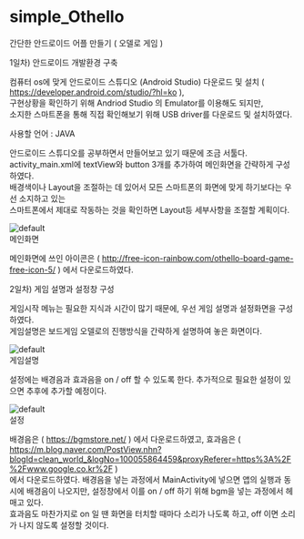 # simple_Othello

간단한 안드로이드 어플 만들기 ( 오델로 게임 )  

1일차) 안드로이드 개발환경 구축  

컴퓨터 os에 맞게 안드로이드 스튜디오 (Android Studio) 다운로드 및 설치 ( https://developer.android.com/studio/?hl=ko ),  
구현상황을 확인하기 위해 Andriod Studio 의 Emulator를 이용해도 되지만,  
소지한 스마트폰을 통해 직접 확인해보기 위해 USB driver를 다운로드 및 설치하였다.  

사용할 언어 : JAVA

안드로이드 스튜디오를 공부하면서 만들어보고 있기 때문에 조금 서툴다.  
activity_main.xml에 textView와 button 3개를 추가하여 메인화면을 간략하게 구성하였다.  
배경색이나 Layout을 조절하는 데 있어서 모든 스마트폰의 화면에 맞게 하기보다는 우선 소지하고 있는  
스마트폰에서 제대로 작동하는 것을 확인하면 Layout등 세부사항을 조절할 계획이다.


![default](https://user-images.githubusercontent.com/4442280/52089431-de64ba00-25f1-11e9-95d7-578e9af8c9d6.jpg)  
메인화면

메인화면에 쓰인 아이콘은 ( http://free-icon-rainbow.com/othello-board-game-free-icon-5/ ) 에서 다운로드하였다.

2일차) 게임 설명과 설정창 구성

게임시작 메뉴는 필요한 지식과 시간이 많기 때문에, 우선 게임 설명과 설정화면을 구성하였다.  
게임설명은 보드게임 오델로의 진행방식을 간략하게 설명하여 놓은 화면이다.

![default](https://user-images.githubusercontent.com/4442280/52165194-d9fae700-2740-11e9-985a-ffc72591e918.png)  
게임설명

설정에는 배경음과 효과음을 on / off 할 수 있도록 한다. 추가적으로 필요한 설정이 있으면 추후에 추가할 예정이다.

![default](https://user-images.githubusercontent.com/4442280/52165196-db2c1400-2740-11e9-9813-0e21ece09204.png)  
설정

배경음은 ( https://bgmstore.net/ ) 에서 다운로드하였고, 
효과음은 ( https://m.blog.naver.com/PostView.nhn?blogId=clean_world_&logNo=100055864459&proxyReferer=https%3A%2F%2Fwww.google.co.kr%2F )  
에서 다운로드하였다. 배경음을 넣는 과정에서 MainActivity에 넣으면 앱의 실행과 동시에 배경음이 나오지만,
설정창에서 이를 on / off 하기 위해 bgm을 넣는 과정에서 헤매고 있다.  
효과음도 마찬가지로 on 일 땐 화면을 터치할 때마다 소리가 나도록 하고, off 이면 소리가 나지 않도록 설정할 것이다.
